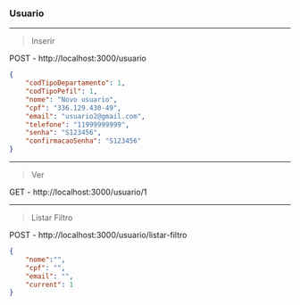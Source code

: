 ### Usuario

---
> Inserir
> 
POST - http://localhost:3000/usuario

```json
{
	"codTipoDepartamento": 1,
	"codTipoPefil": 1,
	"nome": "Novo usuario",
	"cpf": "336.129.430-49",
	"email": "usuario2@gmail.com",
	"telefone": "11999999999",
	"senha": "S123456",
	"confirmacaoSenha": "S123456"
}
```

-------------------------------------------------------------
> Ver
> 
GET - http://localhost:3000/usuario/1


-------------------------------------------------------------
> Listar Filtro
> 
POST - http://localhost:3000/usuario/listar-filtro

```json
{
	"nome":"",
	"cpf": "",
	"email": "",
	"current": 1
}
```